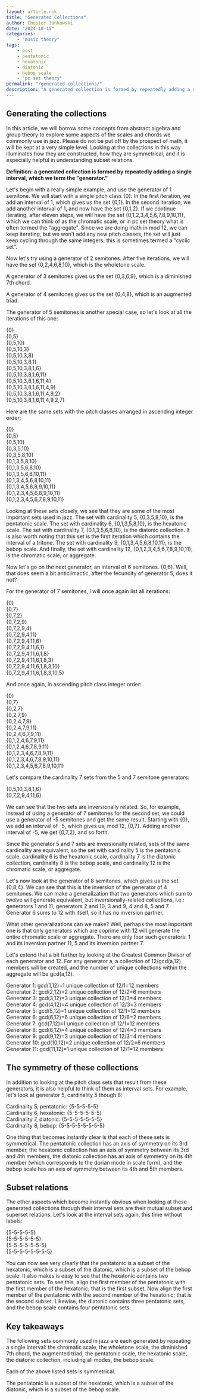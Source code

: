 ```yaml
---
layout: article.njk
title: "Generated Collections"
author: Chester Jankowski
date: "2024-10-15"
categories:
    - "music theory"
tags:
    - post
    - pentatonic
    - hexatonic
    - diatonic
    - bebop scale
    - "pc set theory"
permalink: "/generated-collections/"
description: "A generated collection is formed by repeatedly adding a single interval, termed the generator. These collections include some of the most important collections used in jazz and tonal music generally."
---
```


## Generating the collections

In this article, we will borrow some concepts from abstract algebra and group theory to explore some aspects of the scales and chords we commonly use in jazz. Please do not be put off by the prospect of math, it will be kept at a very simple level. Looking at the collections in this way illuminates how they are constructed, how they are symmetrical, and it is especially helpful in understanding subset relations.

**Definition: a generated collection is formed by repeatedly adding a single interval, which we term the "generator."**

Let's begin with a really simple example, and use the generator of 1 semitone. We will start with a single pitch class {0}. In the first iteration, we add an interval of 1, which gives us the set {0,1}. In the second iteration, we add another interval of 1, and now have the set {0,1,2}. If we continue iterating, after eleven steps, we will have the set {0,1,2,3,4,5,6,7,8,9,10,11}, which we can think of as the chromatic scale, or in pc set theory what is often termed the "aggregate". Since we are doing math in mod 12, we can keep iterating, but we won't add any new pitch classes, the set will just keep cycling through the same integers; this is sometimes termed a "cyclic set".

Now let's try using a generator of 2 semitones. After five iterations, we will have the set {0,2,4,6,8,10}, which is the wholetone scale.

A generator of 3 semitones gives us the set {0,3,6,9}, which is a diminished 7th chord.

A generator of 4 semitones gives us the set {0,4,8}, which is an augmented triad.

The generator of 5 semitones is another special case, so let's look at all the iterations of this one:

{0}<br>
{0,5}<br>
{0,5,10}<br>
{0,5,10,3}<br>
{0,5,10,3,8}<br>
{0,5,10,3,8,1}<br>
{0,5,10,3,8,1,6}<br>
{0,5,10,3,8,1,6,11}<br>
{0,5,10,3,8,1,6,11,4}<br>
{0,5,10,3,8,1,6,11,4,9}<br>
{0,5,10,3,8,1,6,11,4,9,2}<br>
{0,5,10,3,8,1,6,11,4,9,2,7}<br>

Here are the same sets with the pitch classes arranged in ascending integer order:

{0}<br>
{0,5}<br>
{0,5,10}<br>
{0,3,5,10}<br>
{0,3,5,8,10}<br>
{0,1,3,5,8,10}<br>
{0,1,3,5,6,8,10}<br>
{0,1,3,5,6,8,10,11}<br>
{0,1,3,4,5,6,8,10,11}<br>
{0,1,3,4,5,6,8,9,10,11}<br>
{0,1,2,3,4,5,6,8,9,10,11}<br>
{0,1,2,3,4,5,6,7,8,9,10,11}<br>

Looking at these sets closely, we see that they are some of the most important sets used in jazz. The set with cardinality 5, {0,3,5,8,10}, is the pentatonic scale. The set with cardinality 6, {0,1,3,5,8,10}, is the hexatonic scale. The set with cardinality 7, {0,1,3,5,6,8,10}, is the diatonic collection. It is also worth noting that this set is the first iteration which contains the interval of a tritone. The set with cardinality 9, {0,1,3,4,5,6,8,10,11}, is the bebop scale. And finally, the set with cardinality 12, {0,1,2,3,4,5,6,7,8,9,10,11}, is the chromatic scale, or aggregate.

Now let's go on the next generator, an interval of 6 semitones. {0,6}. Well, that does seem a bit anticlimactic, after the fecundity of generator 5, does it not?

For the generator of 7 semitones, I will once again list all iterations:

{0}<br>
{0,7}<br>
{0,7,2}<br>
{0,7,2,9}<br>
{0,7,2,9,4}<br>
{0,7,2,9,4,11}<br>
{0,7,2,9,4,11,6}<br>
{0,7,2,9,4,11,6,1}<br>
{0,7,2,9,4,11,6,1,8}<br>
{0,7,2,9,4,11,6,1,8,3}<br>
{0,7,2,9,4,11,6,1,8,3,10}<br>
{0,7,2,9,4,11,6,1,8,3,10,5}<br>

And once again, in ascending pitch class integer order:

{0}<br>
{0,7}<br>
{0,2,7}<br>
{0,2,7,9}<br>
{0,2,4,7,9}<br>
{0,2,4,7,9,11}<br>
{0,2,4,6,7,9,11}<br>
{0,1,2,4,6,7,9,11}<br>
{0,1,2,4,6,7,8,9,11}<br>
{0,1,2,3,4,6,7,8,9,11}<br>
{0,1,2,3,4,6,7,8,9,10,11}<br>
{0,1,2,3,4,5,6,7,8,9,10,11}<br>

Let's compare the cardinality 7 sets from the 5 and 7 semitone generators:

{0,5,10,3,8,1,6}<br>
{0,7,2,9,4,11,6}<br>

We can see that the two sets are inversionally related. So, for example, instead of using a generator of 7 semitones for the second set, we could use a generator of -5 semitones and get the same result. Starting with {0}, we add an interval of -5, which gives us, mod 12, {0,7}. Adding another interval of -5, we get {0,7,2}, and so forth.

Since the generator 5 and 7 sets are inversionally related, sets of the same cardinality are equivalent, so the set with cardinality 5 is the pentatonic scale, cardinality 6 is the hexatonic scale, cardinality 7 is the diatonic collection, cardinality 8 is the bebop scale, and cardinality 12 is the chromatic scale, or aggregate.

Let's now look at the generator of 8 semitones, which gives us the set {0,8,4}. We can see that this is the inversion of the generator of 4 semitones. We can make a generalization that two generators which sum to twelve will generate equivalent, but inversionally-related collections, i.e.: generators 1 and 11, generators 2 and 10, 3 and 9, 4 and 8, 5 and 7. Generator 6 sums to 12 with itself, so it has no inversion partner.

What other generalizations can we make? Well, perhaps the most important one is that only generators which are coprime with 12 will generate the entire chromatic scale or aggregate. There are only four such generators: 1 and its inversion partner 11, 5 and its inversion partner 7.

Let's extend that a bit further by looking at the Greatest Common Divisor of each generator and 12. For any generator a, a collection of 12/gcd(a,12) members will be created, and the number of unique collections within the aggregate will be gcd(a,12).

Generator 1: gcd(1,12)=1 unique collection of 12/1=12 members<br>
Generator 2: gcd(2,12)=2 unique collection of 12/2=6 members<br>
Generator 3: gcd(3,12)=3 unique collection of 12/3=4 members<br>
Generator 4: gcd(4,12)=4 unique collection of 12/3=3 members<br>
Generator 5: gcd(5,12)=1 unique collection of 12/1=12 members<br>
Generator 6: gcd(6,12)=6 unique collection of 12/6=2 members<br>
Generator 7: gcd(7,12)=1 unique collection of 12/1=12 members<br>
Generator 8: gcd(8,12)=4 unique collection of 12/4=3 members<br>
Generator 9: gcd(9,12)=3 unique collection of 12/3=4 members<br>
Generator 10: gcd(10,12)=2 unique collection of 12/2=6 members<br>
Generator 11: gcd(11,12)=1 unique collection of 12/1=12 members<br>

## The symmetry of these collections

In addition to looking at the pitch class sets that result from these generators, it is also helpful to think of them as interval sets. For example, let's look at generator 5, cardinality 5 though 8:

Cardinality 5, pentatonic: {5-5-5-5-5}<br>
Cardinality 6, hexatonic: {5-5-5-5-5-5}<br>
Cardinality 7, diatonic: {5-5-5-5-5-5-5}<br>
Cardinality 8, bebop: {5-5-5-5-5-5-5-5}<br>

One thing that becomes instantly clear is that each of these sets is symmetrical. The pentatonic collection has an axis of symmetry on its 3rd member, the hexatonic collection has an axis of symmetry between its 3rd and 4th members, the diatonic collection has an axis of symmetry on its 4th member (which corresponds to the dorian mode in scale form), and the bebop scale has an axis of symmetry between its 4th and 5th members.

## Subset relations

The other aspects which become instantly obvious when looking at these generated collections through their interval sets are their mutual subset and superset relations. Let's look at the interval sets again, this time without labels:

{5-5-5-5-5}<br>
{5-5-5-5-5-5}<br>
{5-5-5-5-5-5-5}<br>
{5-5-5-5-5-5-5-5}<br>

You can now see very clearly that the pentatonic is a subset of the hexatonic, which is a subset of the diatonic, which is a subset of the bebop scale. It also makes is easy to see that the hexatonic contains two pentatonic sets. To see this, align the first member of the pentatonic with the first member of the hexatonic; that is the first subset. Now align the first member of the pentatonic with the second member of the hexatonic; that is the second subset. Likewise, the diatonic contains three pentatonic sets, and the bebop scale contains four pentatonic sets.

## Key takeaways

The following sets commonly used in jazz are each generated by repeating a single interval: the chromatic scale, the wholetone scale, the diminished 7th chord, the augmented triad, the pentatonic scale, the hexatonic scale, the diatonic collection, including all modes, the bebop scale.

Each of the above listed sets is symmetrical.

The pentatonic is a subset of the hexatonic, which is a subset of the diatonic, which is a subset of the bebop scale.